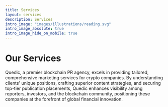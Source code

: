```yaml
---
title: Services
layout: services
description: Services
intro_image: "images/illustrations/reading.svg"
intro_image_absolute: true
intro_image_hide_on_mobile: true
---
```


# Our Services
Quedic, a premier blockchain PR agency, excels in providing tailored, comprehensive marketing services for crypto companies. By understanding clients' unique positions, crafting superior content strategies, and securing top-tier publication placements, Quedic enhances visibility among reporters, investors, and the blockchain community, positioning these companies at the forefront of global financial innovation.
